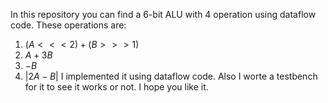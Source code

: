 In this repository you can find a 6-bit ALU with 4 operation using dataflow code. These operations are:
1) $(A<<<2)+(B>>>1)$
2) $A+3B$
3) $-B$
4) $|2A-B|$
I implemented it using dataflow code. Also I worte a testbench for it to see it works or not. I hope you like it.
